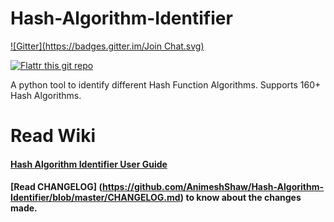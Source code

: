 Hash-Algorithm-Identifier
=========================
[![Gitter](https://badges.gitter.im/Join Chat.svg)](https://gitter.im/AnimeshShaw/Hash-Algorithm-Identifier?utm_source=badge&utm_medium=badge&utm_campaign=pr-badge&utm_content=badge)

[![Flattr this git repo](http://api.flattr.com/button/flattr-badge-large.png)](https://flattr.com/submit/auto?user_id=Psycho_Coder&url=https://github.com/AnimeshShaw/Hash-Algorithm-Identifier&title=Hash-Algorithm-Identifier&language=&tags=github&category=software) 


A python tool to identify different Hash Function Algorithms. Supports 160+ Hash Algorithms.


Read Wiki 
=========
#### [Hash Algorithm Identifier User Guide](https://github.com/AnimeshShaw/Hash-Algorithm-Identifier/wiki/Hash-Algorithm-Identifier---User-Guide) 


#### [Read CHANGELOG] (https://github.com/AnimeshShaw/Hash-Algorithm-Identifier/blob/master/CHANGELOG.md) to know about the changes made.